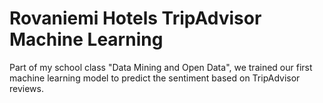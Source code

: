# Rovaniemi Hotels TripAdvisor Machine Learning
Part of my school class "Data Mining and Open Data", we trained our first machine learning model to predict the sentiment based on TripAdvisor reviews.

